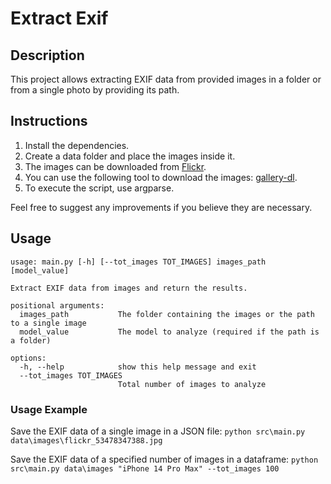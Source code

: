 # Extract Exif

## Description
This project allows extracting EXIF data from provided images in a folder or from a single photo by providing its path.

## Instructions
1. Install the dependencies.
2. Create a data folder and place the images inside it.
3. The images can be downloaded from [Flickr](https://www.flickr.com/).
4. You can use the following tool to download the images: [gallery-dl](https://github.com/mikf/gallery-dl).
5. To execute the script, use argparse.

Feel free to suggest any improvements if you believe they are necessary.

## Usage
```
usage: main.py [-h] [--tot_images TOT_IMAGES] images_path [model_value]

Extract EXIF data from images and return the results.

positional arguments:
  images_path           The folder containing the images or the path to a single image
  model_value           The model to analyze (required if the path is a folder)

options:
  -h, --help            show this help message and exit
  --tot_images TOT_IMAGES
                        Total number of images to analyze
```

### Usage Example

Save the EXIF data of a single image in a JSON file:
`python src\main.py data\images\flickr_53478347388.jpg`

Save the EXIF data of a specified number of images in a dataframe:
`python src\main.py data\images "iPhone 14 Pro Max" --tot_images 100`

